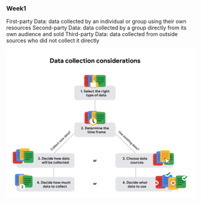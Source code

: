 ### Week1 ###

First-party Data: data collected by an individual or group using their own resources
Second-party Data: data collected by a group directly from its own audience and sold
Third-party Data: data collected from outside sources who did not collect it directly

![image](https://github.com/songyang722/coursera/blob/main/Google%20Data%20Analytics/Data%20Collection%20Considerations.png)
